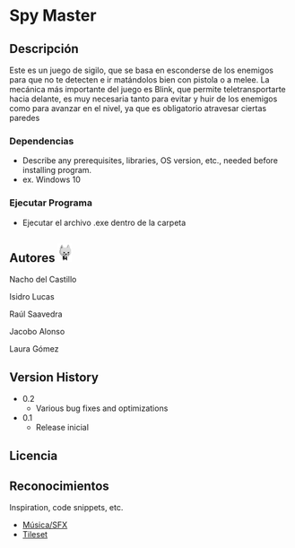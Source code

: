 # Spy Master

## Descripción

Este es un juego de sigilo, que se basa en esconderse de los enemigos para que no te
detecten e ir matándolos bien con pistola o a melee. La mecánica más importante del juego
es Blink, que permite teletransportarte hacia delante, es muy necesaria tanto para evitar y
huir de los enemigos como para avanzar en el nivel, ya que es obligatorio atravesar ciertas
paredes

### Dependencias

* Describe any prerequisites, libraries, OS version, etc., needed before installing program.
* ex. Windows 10

### Ejecutar Programa

* Ejecutar el archivo .exe dentro de la carpeta


## Autores ![Screenshot](MainChar.png)

Nacho del Castillo

Isidro Lucas

Raúl Saavedra

Jacobo Alonso

Laura Gómez


## Version History

* 0.2
    * Various bug fixes and optimizations
* 0.1
    * Release inicial

## Licencia


## Reconocimientos

Inspiration, code snippets, etc.
* [Música/SFX](https://www.bensound.com/)
* [Tileset](https://opengameart.org/content/sci-fi-interior-tiles)
